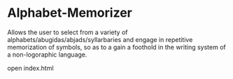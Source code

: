 # Alphabet-Memorizer
 Allows the user to select from a variety of alphabets/abugidas/abjads/syllarbaries and engage in repetitive memorization of symbols, so as to a gain a foothold in the writing system of a non-logoraphic language. 

open index.html